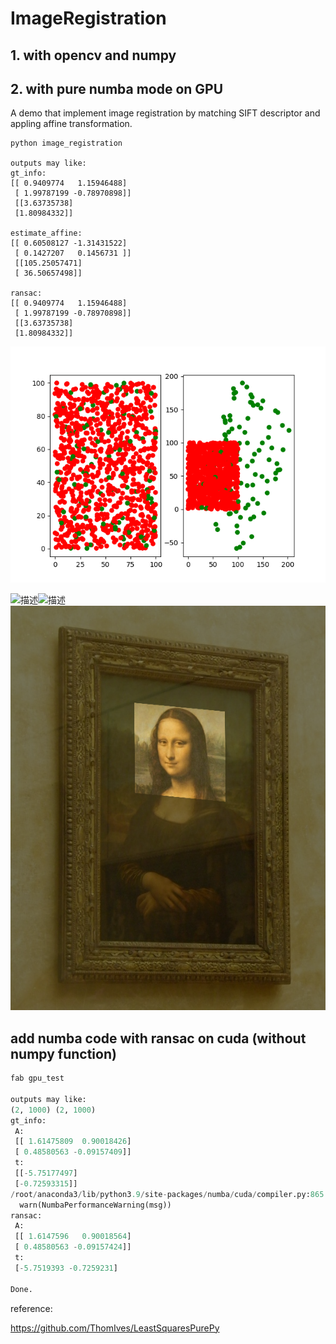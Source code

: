 # ImageRegistration 
##  1. with opencv and numpy
##  2. with pure numba mode on GPU 
A demo that implement image registration by matching SIFT descriptor and appling affine transformation.


```
python image_registration

outputs may like:
gt_info:
[[ 0.9409774   1.15946488]
 [ 1.99787199 -0.78970898]] 
 [[3.63735738]
 [1.80984332]] 

estimate_affine:
[[ 0.60508127 -1.31431522]
 [ 0.1427207   0.1456731 ]] 
 [[105.25057471]
 [ 36.50657498]] 

ransac:
[[ 0.9409774   1.15946488]
 [ 1.99787199 -0.78970898]] 
 [[3.63735738]
 [1.80984332]] 
```
![./Images/Finger_1.png](Images/Figure_1.png)


![描述](Images/mona_source.png)![描述](Images/mona_target.jpg)![描述](Images/merge.png)



## add numba code with ransac on cuda (without numpy function)

```python
fab gpu_test

outputs may like:
(2, 1000) (2, 1000)
gt_info:
 A:
 [[ 1.61475809  0.90018426]
 [ 0.48580563 -0.09157409]]
 t:
 [[-5.75177497]
 [-0.72593315]]
/root/anaconda3/lib/python3.9/site-packages/numba/cuda/compiler.py:865: NumbaPerformanceWarning: Grid size (2) < 2 * SM count (160) will likely result in GPU under utilization due to low occupancy.
  warn(NumbaPerformanceWarning(msg))
ransac:
 A:
 [[ 1.6147596   0.90018564]
 [ 0.48580563 -0.09157424]]
 t:
 [-5.7519393 -0.7259231] 

Done.

```

reference:

https://github.com/ThomIves/LeastSquaresPurePy